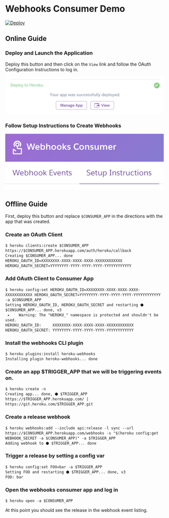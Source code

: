 # Webhooks Consumer Demo

[![Deploy](https://www.herokucdn.com/deploy/button.svg)](https://heroku.com/deploy?template=https://github.com/heroku/webhooks-consumer-demo)

## Online Guide

### Deploy and Launch the Application

Deploy this button and then click on the `View` link and follow the OAuth Configuration Instructions to log in.

![View](public/manage.png)

### Follow Setup Instructions to Create Webhooks

![Setup](public/setup.png)

## Offline Guide

First, deploy this button and replace `$CONSUMER_APP` in the directions with the app that was created.

### Create an OAuth Client

```
$ heroku clients:create $CONSUMER_APP https://$CONSUMER_APP.herokuapp.com/auth/heroku/callback
Creating $CONSUMER_APP... done
HEROKU_OAUTH_ID=XXXXXXXX-XXXX-XXXX-XXXX-XXXXXXXXXXXX
HEROKU_OAUTH_SECRET=YYYYYYYY-YYYY-YYYY-YYYY-YYYYYYYYYYYY
```

### Add OAuth Client to Consumer App

```
$ heroku config:set HEROKU_OAUTH_ID=XXXXXXXX-XXXX-XXXX-XXXX-XXXXXXXXXXXX HEROKU_OAUTH_SECRET=YYYYYYYY-YYYY-YYYY-YYYY-YYYYYYYYYYYY -a $CONSUMER_APP
Setting HEROKU_OAUTH_ID, HEROKU_OAUTH_SECRET and restarting ⬢ $CONSUMER_APP... done, v3
 ▸    Warning: The "HEROKU_" namespace is protected and shouldn't be used.
HEROKU_OAUTH_ID:     XXXXXXXX-XXXX-XXXX-XXXX-XXXXXXXXXXXX
HEROKU_OAUTH_SECRET: YYYYYYYY-YYYY-YYYY-YYYY-YYYYYYYYYYYY
```

### Install the webhooks CLI plugin

```
$ heroku plugins:install heroku-webhooks
Installing plugin heroku-webhooks... done
```

### Create an app $TRIGGER_APP that we will be triggering events on.

```
$ heroku create -n
Creating app... done, ⬢ $TRIGGER_APP
https://$TRIGGER_APP.herokuapp.com/ | https://git.heroku.com/$TRIGGER_APP.git
```

### Create a release webhook

```
$ heroku webhooks:add --include api:release -l sync --url https://$CONSUMER_APP.herokuapp.com/webhooks -s "$(heroku config:get WEBHOOK_SECRET -a $CONSUMER_APP)" -a $TRIGGER_APP
Adding webhook to ⬢ $TRIGGER_APP... done
```

### Trigger a release by setting a config var

```
$ heroku config:set FOO=bar -a $TRIGGER_APP
Setting FOO and restarting ⬢ $TRIGGER_APP... done, v3
FOO: bar
```

### Open the webhooks consumer app and log in

```
$ heroku open -a $CONSUMER_APP
```

At this point you should see the release in the webhook event listing.
